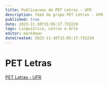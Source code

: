 ```yaml
---
title: Publicacoes de PET Letras - UFR 
description: feed do grupo PET Letras - UFR
published: true
date: 2023-11-30T15:05:17.732229
tags: Linguistica, Letras e Arte
editor: markdown
dateCreated: 2023-11-30T15:05:17.732229
---
```


# PET Letras
[PET Letras - UFR](/grupo/172PETLetrasUFR)